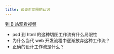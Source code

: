 ```yaml
---
title: 谈谈对切图的认识
---
```


[到 B 站观看视频](https://www.bilibili.com/video/BV1yK41177pr)

- psd 到 html 的这种切图工作流有什么局限性
- 为什么当代 web 开发流程中逐渐放弃这种工作流？
- 正确的设计工作流是什么？
